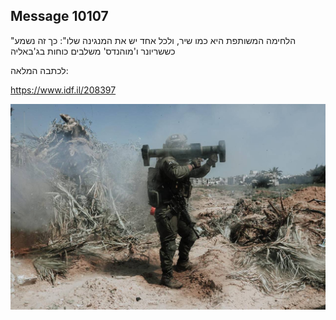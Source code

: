 ## Message 10107

"הלחימה המשותפת היא כמו שיר, ולכל אחד יש את המנגינה שלו":
כך זה נשמע כששריונר ו'מוהנדס' משלבים כוחות בג'באליה

לכתבה המלאה:

https://www.idf.il/208397

![Photo](./10107/10107_photo.jpg)

